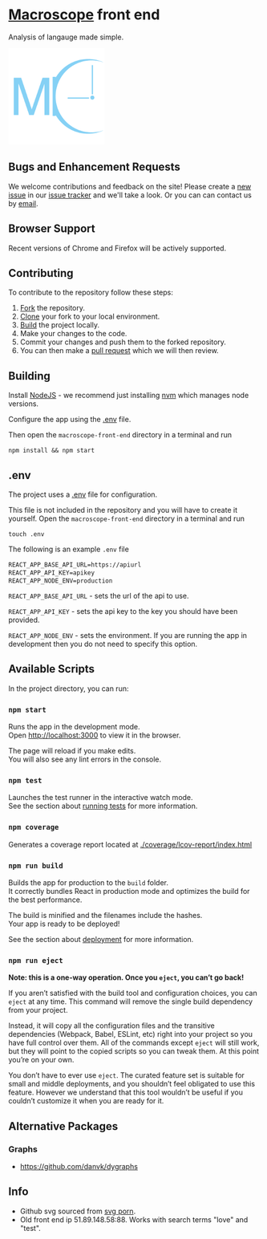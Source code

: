 # [Macroscope](https://macroscope.tech) front end

Analysis of langauge made simple.

![Logo](./public/logo192.png)

## Bugs and Enhancement Requests

We welcome contributions and feedback on the site! Please create a [new issue](https://github.com/StraightOuttaCrompton/macroscope-front-end/issues/new) in our [issue tracker](https://github.com/StraightOuttaCrompton/macroscope-front-end/issues) and we'll take a look. Or you can can contact us by [email](mailto:macroscope-project@protonmail.com).

## Browser Support 

Recent versions of Chrome and Firefox will be actively supported.

## Contributing

To contribute to the repository follow these steps:
1. [Fork](https://guides.github.com/activities/forking/#fork) the repository.
2. [Clone](https://guides.github.com/activities/forking/#clone) your fork to your local environment.
3. [Build](#building) the project locally.
4. Make your changes to the code.
5. Commit your changes and push them to the forked repository.
6. You can then make a [pull request](https://guides.github.com/activities/forking/#making-a-pull-request) which we will then review.


## Building

Install [NodeJS](https://nodejs.org/en/) - we recommend just installing [nvm](https://github.com/nvm-sh/nvm) which manages node versions.

Configure the app using the [.env](#.env) file.

Then open the ```macroscope-front-end``` directory in a terminal and run
```
npm install && npm start
```

## .env

The project uses a [.env](https://github.com/motdotla/dotenv) file for configuration. 


This file is not included in the repository and you will have to create it yourself. Open the ```macroscope-front-end``` directory in a terminal and run

```
touch .env
```

The following is an example ```.env``` file

```
REACT_APP_BASE_API_URL=https://apiurl
REACT_APP_API_KEY=apikey
REACT_APP_NODE_ENV=production
```

```REACT_APP_BASE_API_URL``` - sets the url of the api to use.

```REACT_APP_API_KEY``` - sets the api key to the key you should have been provided.

```REACT_APP_NODE_ENV``` - sets the environment. If you are running the app in development then you do not need to specify this option.



## Available Scripts

In the project directory, you can run:

### `npm start`

Runs the app in the development mode.<br>
Open [http://localhost:3000](http://localhost:3000) to view it in the browser.

The page will reload if you make edits.<br>
You will also see any lint errors in the console.

### `npm test`

Launches the test runner in the interactive watch mode.<br>
See the section about [running tests](https://facebook.github.io/create-react-app/docs/running-tests) for more information.

### `npm coverage`

Generates a coverage report located at [./coverage/lcov-report/index.html](./coverage/lcov-report/index.html)

### `npm run build`

Builds the app for production to the `build` folder.<br>
It correctly bundles React in production mode and optimizes the build for the best performance.

The build is minified and the filenames include the hashes.<br>
Your app is ready to be deployed!

See the section about [deployment](https://facebook.github.io/create-react-app/docs/deployment) for more information.

### `npm run eject`

**Note: this is a one-way operation. Once you `eject`, you can’t go back!**

If you aren’t satisfied with the build tool and configuration choices, you can `eject` at any time. This command will remove the single build dependency from your project.

Instead, it will copy all the configuration files and the transitive dependencies (Webpack, Babel, ESLint, etc) right into your project so you have full control over them. All of the commands except `eject` will still work, but they will point to the copied scripts so you can tweak them. At this point you’re on your own.

You don’t have to ever use `eject`. The curated feature set is suitable for small and middle deployments, and you shouldn’t feel obligated to use this feature. However we understand that this tool wouldn’t be useful if you couldn’t customize it when you are ready for it.

## Alternative Packages

### Graphs 

* https://github.com/danvk/dygraphs

## Info

* Github svg sourced from [svg porn](https://svgporn.com/).
* Old front end ip 51.89.148.58:88. Works with search terms "love" and "test".